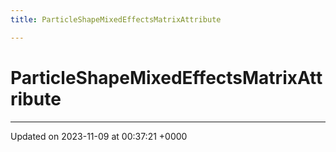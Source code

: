 ```yaml
---
title: ParticleShapeMixedEffectsMatrixAttribute

---
```


# ParticleShapeMixedEffectsMatrixAttribute





-------------------------------

Updated on 2023-11-09 at 00:37:21 +0000